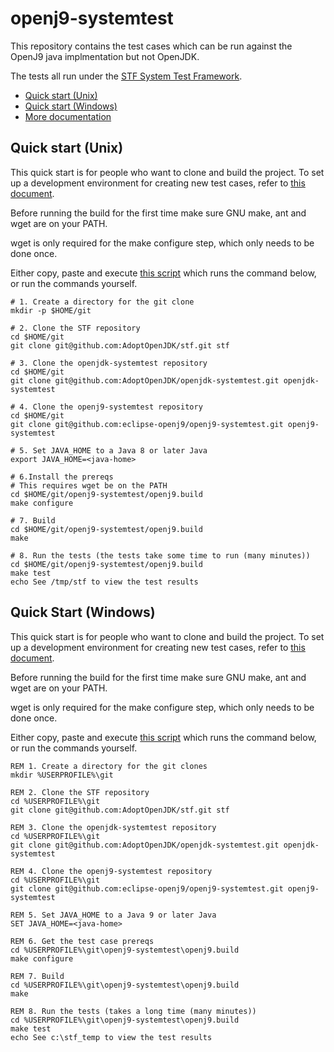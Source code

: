 <!--
Copyright (c) 2017, 2023 IBM Corp. and others

This program and the accompanying materials are made available under
the terms of the Eclipse Public License 2.0 which accompanies this
distribution and is available at https://www.eclipse.org/legal/epl-2.0/
or the Apache License, Version 2.0 which accompanies this distribution and
is available at https://www.apache.org/licenses/LICENSE-2.0.

This Source Code may also be made available under the following
Secondary Licenses when the conditions for such availability set
forth in the Eclipse Public License, v. 2.0 are satisfied: GNU
General Public License, version 2 with the GNU Classpath
Exception [1] and GNU General Public License, version 2 with the
OpenJDK Assembly Exception [2].

[1] https://www.gnu.org/software/classpath/license.html
[2] https://openjdk.org/legal/assembly-exception.html

SPDX-License-Identifier: EPL-2.0 OR Apache-2.0 OR GPL-2.0-only WITH Classpath-exception-2.0 OR GPL-2.0-only WITH OpenJDK-assembly-exception-1.0
-->
# openj9-systemtest

This repository contains the test cases which can be run against the OpenJ9
java implmentation but not OpenJDK.

The tests all run under the [STF System Test Framework](https://github.com/AdoptOpenJDK/stf).

* [Quick start (Unix)](#unix)
* [Quick start (Windows)](#windows)
* [More documentation](openj9.build/docs/build.md)

<a name="unix"></a>
## Quick start (Unix)

This quick start is for people who want to clone and build the
project.  To set up a development environment for creating new test
cases, refer to [this document](openj9.build/docs/build.md).

Before running the build for the first time make sure GNU make, ant
and wget are on your PATH.

wget is only required for the make configure step, which only needs
to be done once.

Either copy, paste and execute [this script](openj9.build/scripts/openj9-systemtest-clone-make.sh)
which runs the command below, or run the commands yourself.

```shell
# 1. Create a directory for the git clone
mkdir -p $HOME/git

# 2. Clone the STF repository
cd $HOME/git
git clone git@github.com:AdoptOpenJDK/stf.git stf

# 3. Clone the openjdk-systemtest repository
cd $HOME/git
git clone git@github.com:AdoptOpenJDK/openjdk-systemtest.git openjdk-systemtest

# 4. Clone the openj9-systemtest repository
cd $HOME/git
git clone git@github.com:eclipse-openj9/openj9-systemtest.git openj9-systemtest

# 5. Set JAVA_HOME to a Java 8 or later Java
export JAVA_HOME=<java-home>

# 6.Install the prereqs
# This requires wget be on the PATH
cd $HOME/git/openj9-systemtest/openj9.build
make configure

# 7. Build
cd $HOME/git/openj9-systemtest/openj9.build
make

# 8. Run the tests (the tests take some time to run (many minutes))
cd $HOME/git/openj9-systemtest/openj9.build
make test
echo See /tmp/stf to view the test results
```

<a name="windows"></a>
## Quick Start (Windows)

This quick start is for people who want to clone and build the
project.  To set up a development environment for creating new test
cases, refer to [this document](openj9.build/docs/build.md).

Before running the build for the first time make sure GNU make, ant
and wget are on your PATH.

wget is only required for the make configure step, which only needs
to be done once.

Either copy, paste and execute [this
script](openj9.build/scripts/openj9-systemtest-clone-make.bat) which
runs the command below, or run the commands yourself.

```dos
REM 1. Create a directory for the git clones
mkdir %USERPROFILE%\git

REM 2. Clone the STF repository
cd %USERPROFILE%\git
git clone git@github.com:AdoptOpenJDK/stf.git stf

REM 3. Clone the openjdk-systemtest repository
cd %USERPROFILE%\git
git clone git@github.com:AdoptOpenJDK/openjdk-systemtest.git openjdk-systemtest

REM 4. Clone the openj9-systemtest repository
cd %USERPROFILE%\git
git clone git@github.com:eclipse-openj9/openj9-systemtest.git openj9-systemtest

REM 5. Set JAVA_HOME to a Java 9 or later Java
SET JAVA_HOME=<java-home>

REM 6. Get the test case prereqs
cd %USERPROFILE%\git\openj9-systemtest\openj9.build
make configure

REM 7. Build
cd %USERPROFILE%\git\openj9-systemtest\openj9.build
make

REM 8. Run the tests (takes a long time (many minutes))
cd %USERPROFILE%\git\openj9-systemtest\openj9.build
make test
echo See c:\stf_temp to view the test results
```
